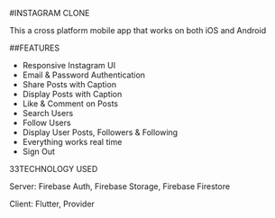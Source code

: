 #INSTAGRAM CLONE

This a cross platform mobile app that works on both iOS and Android

##FEATURES

- Responsive Instagram UI
- Email & Password Authentication
- Share Posts with Caption
- Display Posts with Caption
- Like & Comment on Posts
- Search Users
- Follow Users
- Display User Posts, Followers & Following
- Everything works real time
- Sign Out


33TECHNOLOGY USED

Server: Firebase Auth, Firebase Storage, Firebase Firestore

Client: Flutter, Provider
